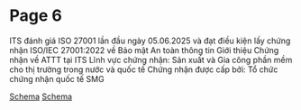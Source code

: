 # Page 6

ITS đánh giá ISO 27001 lần đầu ngày 05.06.2025 và đạt điều kiện lấy chứng nhận ISO/IEC
27001:2022 về Bảo mật An toàn thông tin
Giới thiệu Chứng nhận về ATTT tại ITS
Lĩnh vực chứng nhận: Sản xuất và Gia công phần mềm cho thị trường trong
nước và quốc tế
Chứng nhận được cấp bởi: Tổ chức chứng nhận quốc tế SMG

[Schema](page_6_img_0.png)
[Schema](page_6_img_1.png)
